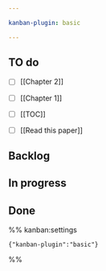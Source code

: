 ```yaml
---

kanban-plugin: basic

---
```


## TO do

- [ ] [[Chapter 2]]
- [ ] [[Chapter 1]]
- [ ] [[TOC]]
- [ ] [[Read this paper]]


## Backlog



## 



## In progress



## Done





%% kanban:settings
```
{"kanban-plugin":"basic"}
```
%%